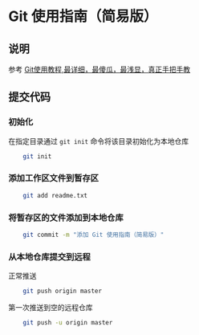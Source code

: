 # Git 使用指南（简易版）

## 说明

参考 [Git使用教程,最详细，最傻瓜，最浅显，真正手把手教](https://zhuanlan.zhihu.com/p/30044692)

## 提交代码

### 初始化

在指定目录通过 `git init`  命令将该目录初始化为本地仓库

``` bash
    git init
```

### 添加工作区文件到暂存区

``` bash
    git add readme.txt
```

### 将暂存区的文件添加到本地仓库

``` bash
    git commit -m "添加 Git 使用指南（简易版）"
```

### 从本地仓库提交到远程

正常推送

``` bash
    git push origin master
```

第一次推送到空的远程仓库

``` bash
    git push -u origin master
```
